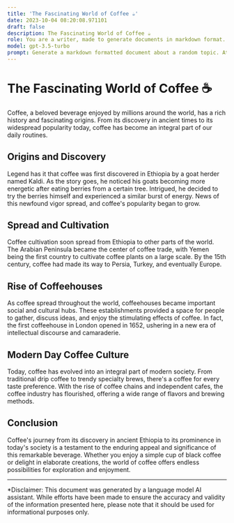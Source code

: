 ```yaml
---
title: 'The Fascinating World of Coffee ☕️'
date: 2023-10-04 08:20:08.971101
draft: false
description: The Fascinating World of Coffee ☕️
role: You are a writer, made to generate documents in markdown format. It is very important that all of the documents you generate are in valid markdown format.
model: gpt-3.5-turbo
prompt: Generate a markdown formatted document about a random topic. At the bottom, include a disclaimer explaining that the document was generated by you. The first line of the document should be the title. Make sure that the entire document is in proper markdown format, using a mix of various tags to make the document visually appealing.
---
```


# The Fascinating World of Coffee ☕️

Coffee, a beloved beverage enjoyed by millions around the world, has a rich history and fascinating origins. From its discovery in ancient times to its widespread popularity today, coffee has become an integral part of our daily routines.

## Origins and Discovery

Legend has it that coffee was first discovered in Ethiopia by a goat herder named Kaldi. As the story goes, he noticed his goats becoming more energetic after eating berries from a certain tree. Intrigued, he decided to try the berries himself and experienced a similar burst of energy. News of this newfound vigor spread, and coffee's popularity began to grow.

## Spread and Cultivation

Coffee cultivation soon spread from Ethiopia to other parts of the world. The Arabian Peninsula became the center of coffee trade, with Yemen being the first country to cultivate coffee plants on a large scale. By the 15th century, coffee had made its way to Persia, Turkey, and eventually Europe. 

## Rise of Coffeehouses

As coffee spread throughout the world, coffeehouses became important social and cultural hubs. These establishments provided a space for people to gather, discuss ideas, and enjoy the stimulating effects of coffee. In fact, the first coffeehouse in London opened in 1652, ushering in a new era of intellectual discourse and camaraderie.

## Modern Day Coffee Culture

Today, coffee has evolved into an integral part of modern society. From traditional drip coffee to trendy specialty brews, there's a coffee for every taste preference. With the rise of coffee chains and independent cafes, the coffee industry has flourished, offering a wide range of flavors and brewing methods.

## Conclusion

Coffee's journey from its discovery in ancient Ethiopia to its prominence in today's society is a testament to the enduring appeal and significance of this remarkable beverage. Whether you enjoy a simple cup of black coffee or delight in elaborate creations, the world of coffee offers endless possibilities for exploration and enjoyment.

---

*Disclaimer: This document was generated by a language model AI assistant. While efforts have been made to ensure the accuracy and validity of the information presented here, please note that it should be used for informational purposes only.